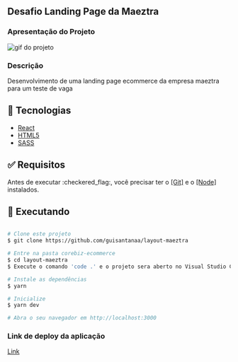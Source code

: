 <h2>Desafio Landing Page da Maeztra</h2>

<h3>Apresentação do Projeto</h3>

<img src="../src/assets/readme.gif" alt="gif do projeto" />

<h3>Descrição</h3>

<p>Desenvolvimento de uma landing page ecommerce da empresa maeztra para um teste de vaga</p>

## :rocket: Tecnologias

- [React](https://pt-br.reactjs.org/)
- [HTML5](https://developer.mozilla.org/pt-BR/docs/Web/HTML/HTML5)
- [SASS](https://sass-lang.com/)

<div id="requisitos">

## :white_check_mark: Requisitos

<p>Antes de executar :checkered_flag:, você precisar ter o <a href="https://git-scm.com">[Git]</a> e o <a href="https://nodejs.org/pt-br/">[Node]</a> instalados.</p>

## :checkered_flag: Executando

```bash

# Clone este projeto
$ git clone https://github.com/guisantanaa/layout-maeztra

# Entre na pasta corebiz-ecommerce
$ cd layout-maeztra
$ Execute o comando 'code .' e o projeto sera aberto no Visual Studio Code

# Instale as dependências
$ yarn

# Inicialize
$ yarn dev

# Abra o seu navegador em http://localhost:3000

```

<h3>Link de deploy da aplicação</h3>

<a href="https://ui-clone-ps-store.vercel.app/" target="_blank">Link</a>
